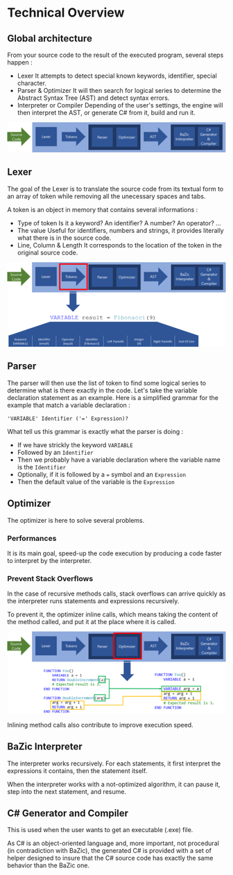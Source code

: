 # Technical Overview

## Global architecture

From your source code to the result of the executed program, several steps happen :
* Lexer
  It attempts to detect special known keywords, identifier, special character.
* Parser & Optimizer
  It will then search for logical series to determine the Abstract Syntax Tree (AST) and detect syntax errors.
* Interpreter or Compiler
  Depending of the user's settings, the engine will then interpret the AST, or generate C# from it, build and run it.

![Architecture](/Docs/Architecture.png)

## Lexer

The goal of the Lexer is to translate the source code from its textual form to an array of token while removing all the unecessary spaces and tabs.

A token is an object in memory that contains several informations :
* Type of token
  Is it a keyword? An identifier? A number? An operator? ...
* The value
  Useful for identifiers, numbers and strings, it provides literally what there is in the source code.
* Line, Column & Length
  It corresponds to the location of the token in the original source code.

![Lexer](/Docs/Lexer.png)

## Parser

The parser will then use the list of token to find some logical series to determine what is there exactly in the code.
Let's take the variable declaration statement as an example. Here is a simplified grammar for the example that match a variable declaration :

```
'VARIABLE' Identifier ('=' Expression)?
```

What tell us this grammar is exactly what the parser is doing :
* If we have strickly the keyword `VARIABLE`
* Followed by an `Identifier`
* Then we probably have a variable declaration where the variable name is the `Identifier`
* Optionally, if it is followed by a `=` symbol and an `Expression`
* Then the default value of the variable is the `Expression`

## Optimizer

The optimizer is here to solve several problems.

### Performances

It is its main goal, speed-up the code execution by producing a code faster to interpret by the interpreter.

### Prevent Stack Overflows

In the case of recursive methods calls, stack overflows can arrive quickly as the interpreter runs statements and expressions recursively.

To prevent it, the optimizer inline calls, which means taking the content of the method called, and put it at the place where it is called.

![Optimizer](/Docs/Optimizer.png)

Inlining method calls also contribute to improve execution speed.

## BaZic Interpreter

The interpreter works recursively. For each statements, it first interpret the expressions it contains, then the statement itself.

When the interpreter works with a not-optimized algorithm, it can pause it, step into the next statement, and resume.

## C# Generator and Compiler

This is used when the user wants to get an executable (.exe) file.

As C# is an object-oriented language and, more important, not procedural (in contradiction with BaZic), the generated C# is provided with a set of helper designed to insure that the C# source code has exactly the same behavior than the BaZic one.